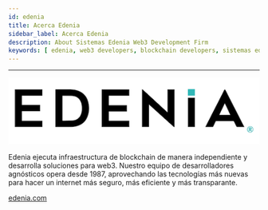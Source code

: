 ```yaml
---
id: edenia
title: Acerca Edenia
sidebar_label: Acerca Edenia
description: About Sistemas Edenia Web3 Development Firm
keywords: [ edenia, web3 developers, blockchain developers, sistemas edenia ]
---
```

---

![edenia logo](https://raw.githubusercontent.com/edenia/.github/master/.github/workflows/images/edenia-logo.png)

Edenia ejecuta infraestructura de blockchain de manera independiente y desarrolla soluciones para web3. Nuestro equipo de desarrolladores agnósticos opera desde 1987, aprovechando las tecnologías más nuevas para hacer un internet más seguro, más eficiente y más transparante.  

[edenia.com](https://edenia.com/)
